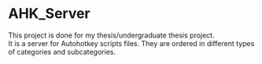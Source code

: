 # AHK_Server<br>
This project is done for my thesis/undergraduate thesis project.<br>
It is a server for Autohotkey scripts files. They are ordered in different types of categories and subcategories.<br>
